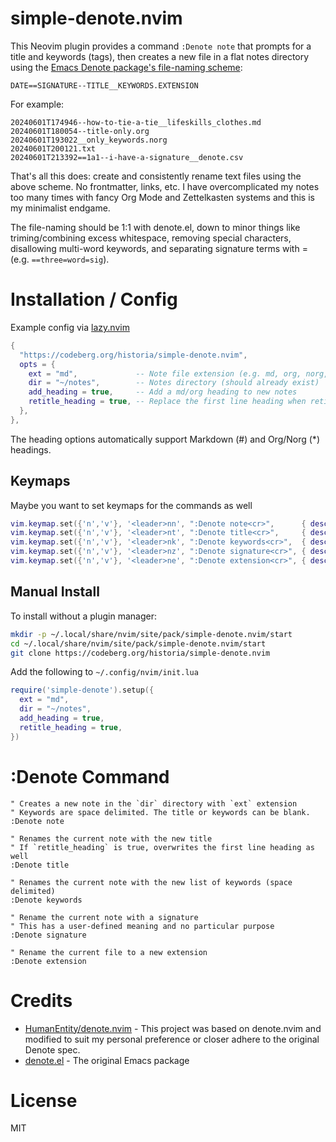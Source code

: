 # simple-denote.nvim

This Neovim plugin provides a command `:Denote note` that prompts for a title and keywords (tags), then creates a new file in a flat notes directory using the [Emacs Denote package's file-naming scheme](https://protesilaos.com/emacs/denote#h:4e9c7512-84dc-4dfb-9fa9-e15d51178e5d):

`DATE==SIGNATURE--TITLE__KEYWORDS.EXTENSION`

For example:

```
20240601T174946--how-to-tie-a-tie__lifeskills_clothes.md
20240601T180054--title-only.org
20240601T193022__only_keywords.norg
20240601T200121.txt
20240601T213392==1a1--i-have-a-signature__denote.csv
```

That's all this does: create and consistently rename text files using the above scheme. No frontmatter, links, etc. I have overcomplicated my notes too many times with fancy Org Mode and Zettelkasten systems and this is my minimalist endgame.

The file-naming should be 1:1 with denote.el, down to minor things like triming/combining excess whitespace, removing special characters, disallowing multi-word keywords, and separating signature terms with = (e.g. `==three=word=sig`).

# Installation / Config

Example config via [lazy.nvim](https://github.com/folke/lazy.nvim)

```lua
{
  "https://codeberg.org/historia/simple-denote.nvim",
  opts = {
    ext = "md",             -- Note file extension (e.g. md, org, norg, txt)
    dir = "~/notes",        -- Notes directory (should already exist)
    add_heading = true,     -- Add a md/org heading to new notes
    retitle_heading = true, -- Replace the first line heading when retitling
  },
},
```

The heading options automatically support Markdown (#) and Org/Norg (*) headings.

## Keymaps

Maybe you want to set keymaps for the commands as well

```lua
vim.keymap.set({'n','v'}, '<leader>nn', ":Denote note<cr>",      { desc = "New note"         })
vim.keymap.set({'n','v'}, '<leader>nt', ":Denote title<cr>",     { desc = "Change title"     })
vim.keymap.set({'n','v'}, '<leader>nk', ":Denote keywords<cr>",  { desc = "Change keywords"  })
vim.keymap.set({'n','v'}, '<leader>nz', ":Denote signature<cr>", { desc = "Change signature" })
vim.keymap.set({'n','v'}, '<leader>ne', ":Denote extension<cr>", { desc = "Change extension" })
```

## Manual Install

To install without a plugin manager:

```bash
mkdir -p ~/.local/share/nvim/site/pack/simple-denote.nvim/start
cd ~/.local/share/nvim/site/pack/simple-denote.nvim/start
git clone https://codeberg.org/historia/simple-denote.nvim
```

Add the following to `~/.config/nvim/init.lua`

```lua
require('simple-denote').setup({
  ext = "md",
  dir = "~/notes",
  add_heading = true,
  retitle_heading = true,
})
```

# :Denote Command

```vim
" Creates a new note in the `dir` directory with `ext` extension
" Keywords are space delimited. The title or keywords can be blank.
:Denote note

" Renames the current note with the new title
" If `retitle_heading` is true, overwrites the first line heading as well
:Denote title

" Renames the current note with the new list of keywords (space delimited)
:Denote keywords

" Rename the current note with a signature
" This has a user-defined meaning and no particular purpose
:Denote signature

" Rename the current file to a new extension
:Denote extension
```

# Credits

* [HumanEntity/denote.nvim](https://github.com/HumanEntity/denote.nvim) - This project was based on denote.nvim and modified to suit my personal preference or closer adhere to the original Denote spec.
* [denote.el](https://protesilaos.com/emacs/denote) - The original Emacs package

# License

MIT
